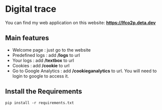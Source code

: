 # Digital trace

You can find my web application on this website: **https://lfco2p.deta.dev**

## Main features

- Welcome page : just go to the website
- Predefined logs : add **/logs** to url 
- Your logs : add **/textbox** to url
- Cookies : add **/cookie** to url 
- Go to Google Analytics : add **/cookieganalytics** to url. You will need to login to google to access it. 

## Install the Requirements

``
pip install -r requirements.txt
``